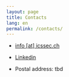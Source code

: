 ```yaml
---
layout: page
title: Contacts
lang: en
permalink: /contacts/
---
```


- [info [at] icssec.ch](mailto:info@icssec.ch)

- [Linkedin](https://www.linkedin.com/company/icssecurity)

- Postal address: tbd


